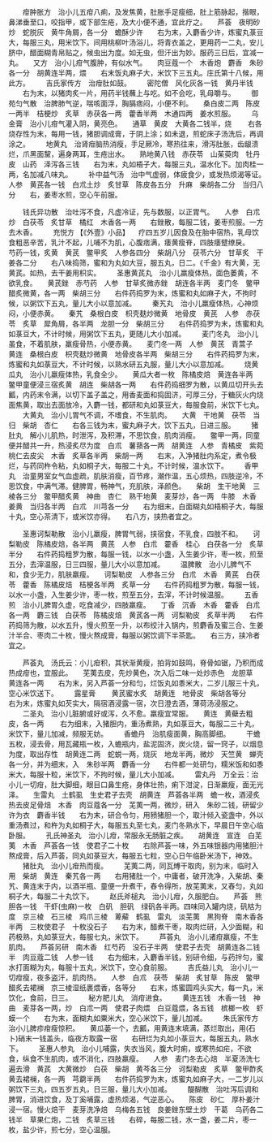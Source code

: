 <!-- { "loadSidebar": true } -->
　　疳肿胀方　治小儿五疳八痢，及发焦黄，肚胀手足瘦细，肚上筋脉起，揩眼，鼻涕垂至口，咬指甲，或下部生疮，及大小便不通，宜此疗之。　　芦荟　夜明砂炒　蛇脱灰　黄牛角屑，各一分　蟾酥少许　　右为末，入麝香少许，炼蜜丸菉豆大，每服三丸，用米饮下。间用桃柳叶汤浴儿，将青衣盖之，更用药一二丸，安儿脐中，醋面糊青帛贴之，候虫出为度。如无虫，但汗出为妙。服药三日后，宜减一丸。　　又方　治小儿疳气腹肿，有似水气。　　肉豆蔻一个　木香炮　麝香　朱砂各一分　胡黄连半两，煨　　右末饭丸麻子大，米饮下三五丸。庄氏第十八候，用此方。
　　吉氏家传方　治疳肚如鼓。
　　密陀僧　风化灰各一钱　黄丹半钱
　　右为末，以猪肉炙一片，用药半钱蘸上与吃。如不会吃，乳母嚼与。
　　御苑匀气散　治脾肺气逆，喘咳面浮，胸膈痞闷，小便不利。　　桑白皮二两　陈皮一两半　桔梗炒　炙草　赤茯各一两　藿香半两　木通四两　姜水煎服。
　　乌金膏　治小儿疳气灌入阴，黄亮色。　　通草　黄皮　大黄各二钱半，烧
　　右各烧存性为末，每用一钱，猪胆调成膏，于阴上涂；如未退，煎蛇床子汤洗后，再调涂之。
　　地黄丸　治肾疳脑热消瘦，手足厥冷，寒热往来，滑泻肚胀，齿龈溃烂，爪黑面黧，遍身两耳，生疮出水。　　熟地黄八钱　赤茯苓　山茱萸肉　牡丹皮　山药　泽泻各三钱　　右为末，丸如梧子大，每服三丸，温水化下。加肉桂一两，名加减八味丸。
　　补中益气汤　治中气虚弱，体疲食少，或发热烦渴等证。　　人参　黄芪各一钱　白朮土炒　炙甘草　陈皮各五分　升麻　柴胡各二分　当归八分　　右，姜枣水煎，空心午前服。

　　钱氏异功散　治吐泻不食，凡虚冷证，先与数服，以正胃气。　　人参　白朮炒　白茯苓　炙甘草　橘红　木香各一两　　右銼散，每服二钱，姜枣煎服。一方去木香。
　　充悦方 【《外壹》小品】 　疗四五岁儿因食及在胎中宿热，乳母饮食粗恶辛苦，乳汁不起，儿哺不为肌，心腹痞满，痿黄瘦脊，四肢痿躄缭戾。　　芍药一钱，炙黄　黄芪　鳖甲炙　人参各四分　柴胡八分　茯苓六分　甘草炙　干姜各二分　　右八味捣筛，蜜和为丸如大豆，服五丸，日二。《千金》有大黄，无黄芪。如热，去干姜用枳实。
　　圣惠黄芪丸　治小儿羸瘦体热，面色萎黄，不欲乳食。　　黄芪銼　赤芍药　人参　甘草炙微赤銼　胡连各半两　麦门冬　鳖甲醋炙微黄，各一两　柴胡三分　　右件药捣罗为末，炼蜜和丸如麻子大，不拘时候，以粥饮下五丸，量儿大小以意加减。
　　秦艽丸　治小儿羸瘦体热，心神烦闷，小便赤黄。　　秦艽　桑根白皮　枳壳麸炒微黄　地骨皮　黄芪　人参　赤茯苓　炙草　犀角屑，各半两　龙胆一分　柴胡三分　　右件药捣罗为末，炼蜜和丸如菉豆大，不计时候，用粥饮下五丸，更随儿大小加减。
　　麦门冬丸　治小儿虽食，不着肌肤，羸瘦骨热，小便赤黄。　　麦门冬一两　人参　黄芪　青蒿子　黄连　桑根白皮　枳壳麸炒微黄　地骨皮各半两　柴胡三分　　右件药捣罗为末，炼蜜和丸如菉豆大，不计时候，以熟水研五丸服，量儿大小以意加减。
　　烧黄瓜丸　治小儿羸瘦体热，乳食全少。　　黄瓜大者一枚　陈橘皮焙　黄连各半两　鳖甲童便浸三宿炙黄　胡连　柴胡各一两　　右件药捣细罗为散，以黄瓜切开头去瓤，内药末令满，以切下盖子盖之，用香麦面和捣固济，可厚三分，于糖灰火内烧面焦黄，取出去面放冷，入麝一钱，都研和丸如菉豆大，每服食前，米饮下七丸。
　　大黄丸　治小儿胃气不调，不嗜食，不生肌肉。　　大黄　干地黄　茯苓　当归　柴胡　杏仁　　右各三钱为末，蜜丸麻子大，饮下五丸，日进三服。
　　猪肚丸　解小儿肌热，时泄泻，及积滞，不思饮食，肌肉消瘦。　　鳖甲一两，同童便并醋共一升，热浸炙尽为度　白朮　薯蓣各一两　胡黄连　人参　青橘皮　紫菀　桃仁去皮尖　木香　炙草各半两　柴胡一两　　右末，入净猪肚内系定，煮令极烂，与药同杵令粘，丸如桐子大，每服二十丸，不计时候，温水饮下。
　　香甲丸　治童男室女气血虚疏，肌肤消瘦，百节疼，潮作温，五心烦热，四肢逆冷，不思饮食，中满气滞。健脾胃，畅神气，充肌肤，泽颜色。　　柴胡　生干地黄　三棱各三分　鳖甲醋炙黄　神曲　杏仁　熟干地黄　麦芽炒，各一两　牛膝　木香　姜黄　当归各半两　白朮　川芎各一分　　右为细末，白面糊丸如梧桐子大，每服十丸，空心茶清下，或米饮亦得。　　右八方，挟热者宜之。

　　圣惠诃梨勒散　治小儿羸瘦，脾胃气弱，挟宿食，不乳食，四肢不和。　　诃梨勒皮　陈橘皮焙，各半两　黄芪　人参　白朮　藿香　桂心　白茯各一分　炙草半分　　右件药捣粗罗为散，每服一钱，以水一小盏，入生姜少许，枣一枚，煎至五分，去滓温服，日三四服，量儿大小以意加减。
　　温脾散　治小儿脾气不和，食少无力，肌肤羸瘦。　　诃梨勒皮　人参各三分　白朮　木香　黄芪　白茯苓　藿香　陈橘皮焙　桔梗各半两　炙草一分　　右件药捣粗罗为散，每服一钱，以水一小盏，入生姜少许，枣一枚，煎至五分，去滓，不计时候温服。
　　五香煎　治小儿脾胃久虚，吃食减少，四肢羸瘦。　　丁香　沉香　木香　藿香　白朮各一两　麝三钱　白茯苓　陈橘皮焙　黄芪各一两　诃梨勒皮　炙草半两　　右件药捣筛为散，以水五升，慢火煎至一升，以布绞汁入锅内，煎麝香及蜜三合、生姜汁半合、枣肉二十枚，慢火熬成膏，每服以粥饮调下半茶匙。　　右三方，挟冷者宜之。

　　芦荟丸　汤氏云：小儿疳积，其状渐黄瘦，拍背如鼓鸣，脊骨如锯，乃积而成热成疳也，宜服此。　　芜荑去皮，先炒黄色，次入后二味一处炒赤色　龙胆草　黄连各一两　　右为末，另入芦荟一分和匀，烂饭丸如黍米大，二岁儿服三十丸，空心米饮送下。
　　露星膏
　　黄芪蜜水炙　胡黄连　地骨皮　柴胡各等分　　右为末，炼蜜丸如芡实大，隔宿酒浸露一宿，次日澄去酒，薄荷汤浸服之。
　　二圣丸　治小儿脏腑或好或泻，久不愈。羸瘦宜常服。　　黄连　黄蘗去粗皮，各一两
　　右为细末，入猪胆内，重汤煮熟，丸如菉豆大，每服二三十丸，米饮下，量儿加减，频服无妨。
　　香蟾丹　治肌瘦面黄，胸高脚细。
　　干蟾五枚，浸去骨，用瓦藏瓶一枚，入蟾瓶内，盐泥固济，炭火烧，留一窍子，以烟息为度，取出存性　胡黄连二两　蛇蜕一两，烧灰　地龙半两，微炒　天竺黄　蝉壳各一分，并为细末，入　朱砂半两　麝香一分　　右件都一处研匀，糯米饭和如黍米大，每服十粒，米饮下，不拘时候，量儿大小加减。
　　雷丸丹　万全云：治小儿一切疳，肚大脚细，眼目口鼻生疮，身体壮热，痢下泔淀，日渐羸瘦，面无光泽。　　生雷丸　土鹤虱　生史君子去壳　胡黄连　芦荟各半两　蟾一枚，酒浸炙热去皮足骨焙　木香　肉豆蔻各一分　芜荑一两，微炒，研入　朱砂二钱，研留少许为衣　麝香半钱　　右为末，研合令匀，用豮猪胆一个，取汁倾入瓷盏中，外以重汤煮过，和杵为丸如桐子大，每服五丸至七丸，麦门冬熟水下，早晨日午空心临卧服。
　　孔氏神圣丸　治小儿疳，常服永无肠脏之疾。　　胡黄连　宣连　白芜荑　木香　芦荟各一钱　使君子二十枚　　右除芦荟一味，外五味银器内用猪胆汁熬成膏，后入芦荟，同丸如菉豆大，每服五七粒，空心日午临卧米汤下，神效。
　　猪肚丸　治小儿疳热而瘦。
　　芜荑二两，同瓦煿干取肉，别为末，临时入用　柴胡　黄连　秦艽各一两　　右用猪肚一个，中庸者，破开洗净，入柴胡、秦艽、黄连末于内，以酒半瓶、童便一升煮干，舂令得所，放芜荑末，又舂匀，丸如桐子大，每服二十丸饮下。
　　赵氏斧槌丸　治小儿疳，久服肥白。　　芦荟　熊胆各一钱　干虾(虫麻)一枚　白矾　胆矾　绿矾各半两。四味同入罐内烧，矾枯为度　京三棱　石三棱　鸡爪三棱　萆薢　鹤虱　雷丸　淡芜荑　黑狗脊　南木香各半两　三枚使君子　十枚没石子　　右为末，醋煮干枣，取肉烂研，入少面糊，和药极熟，丸如菉豆大，每服七丸，米饮下。
　　芦荟丸　治小儿诸疳羸瘦，不生肌肉。　　芦荟另研　南木香　红芍药　没石子半两　使君子去壳　胡黄连各二钱半　肉豆蔻二钱　人参一钱　　右为细末，入麝香半钱，别研令细，与药拌匀，蜜水打面糊为丸，每服十五丸，米饮下，空心食前服。
　　吉氏益儿丸　治小儿一切疳瘦，夜多盗汗，肌肉热。　　人参　白朮　茯苓　柴胡　炙甘草　陈皮　鳖甲醋炙去裙襕　京三棱湿纸裹煨香，各等分　　右末，炼蜜圆鸡头实大，每一丸，米饮化，食前，日三。
　　秘方肥儿丸　消疳进食。
　　黄连五钱　木香一钱　神曲　麦芽各一两，炒　白朮一两　使君子肉煨　白豆蔻煨，各五钱　槟榔一枚　虾蟆一个　　右为末，面糊丸如粟米大，空心米饮下，量儿加减。
　　朱氏家传方　治小儿脾疹疳瘦惊积。　　黄瓜蒌一个，去瓤，用黄连末填满，蒸烂取出，用(石卜)硝末一钱盖头，临夜方取露一宿　　右研烂为丸如小菉豆大，每服五丸，熟水下。
　　圣惠人参丸　治小儿哺露，失衣当风，腹大时痢，或寒热如疟，不欲食，纵食不生肌肉，或不消化，四肢羸瘦。　　人参　麦门冬去心焙　半夏汤洗七遍去滑　黄芪　大黄微炒　白茯　柴胡　黄芩各三分　诃梨勒皮　炙草　鳖甲酢炙黄去裙襕，各一两　芎藭半两　　右件药捣罗为末，炼蜜丸如麻子大，一二岁儿以粥饮下三丸，四五岁五丸，日三服，量儿大小加减。
　　醍醐散　治吐泻后调和脾胃，消进饮食，及丁奚哺露，虚热烦渴，气逆恶心。　　陈皮　砂仁　厚朴姜汁浸一宿。慢火焙干　麦芽洗净焙　乌梅各五钱　良姜銼东壁土炒　干葛　乌药各二钱半　草果仁炮，二钱　炙草三钱　　右碎，每服二钱，水一盏，姜二片，枣一枚，盐少许，煎七分，空心温服。
